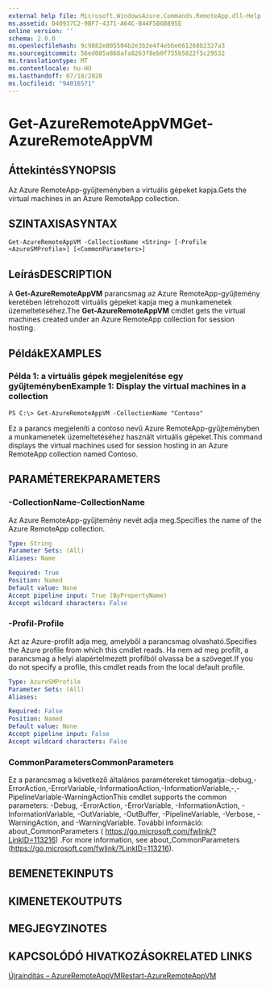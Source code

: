 ```yaml
---
external help file: Microsoft.WindowsAzure.Commands.RemoteApp.dll-Help.xml
ms.assetid: D40937C2-9BF7-4371-A64C-B44F5B6B895E
online version: ''
schema: 2.0.0
ms.openlocfilehash: 9c9882e805504b2e3b2e4f4ebbe661268b2327a3
ms.sourcegitcommit: 56ed085a868afa8263f8eb0f755b5822f5c29532
ms.translationtype: MT
ms.contentlocale: hu-HU
ms.lasthandoff: 07/18/2020
ms.locfileid: "94016571"
---
```

# <span data-ttu-id="66242-101">Get-AzureRemoteAppVM</span><span class="sxs-lookup"><span data-stu-id="66242-101">Get-AzureRemoteAppVM</span></span>

## <span data-ttu-id="66242-102">Áttekintés</span><span class="sxs-lookup"><span data-stu-id="66242-102">SYNOPSIS</span></span>
<span data-ttu-id="66242-103">Az Azure RemoteApp-gyűjteményben a virtuális gépeket kapja.</span><span class="sxs-lookup"><span data-stu-id="66242-103">Gets the virtual machines in an Azure RemoteApp collection.</span></span>

## <span data-ttu-id="66242-104">SZINTAXISA</span><span class="sxs-lookup"><span data-stu-id="66242-104">SYNTAX</span></span>

```
Get-AzureRemoteAppVM -CollectionName <String> [-Profile <AzureSMProfile>] [<CommonParameters>]
```

## <span data-ttu-id="66242-105">Leírás</span><span class="sxs-lookup"><span data-stu-id="66242-105">DESCRIPTION</span></span>
<span data-ttu-id="66242-106">A **Get-AzureRemoteAppVM** parancsmag az Azure RemoteApp-gyűjtemény keretében létrehozott virtuális gépeket kapja meg a munkamenetek üzemeltetéséhez.</span><span class="sxs-lookup"><span data-stu-id="66242-106">The **Get-AzureRemoteAppVM** cmdlet gets the virtual machines created under an Azure RemoteApp collection for session hosting.</span></span>

## <span data-ttu-id="66242-107">Példák</span><span class="sxs-lookup"><span data-stu-id="66242-107">EXAMPLES</span></span>

### <span data-ttu-id="66242-108">Példa 1: a virtuális gépek megjelenítése egy gyűjteményben</span><span class="sxs-lookup"><span data-stu-id="66242-108">Example 1: Display the virtual machines in a collection</span></span>
```
PS C:\> Get-AzureRemoteAppVM -CollectionName "Contoso"
```

<span data-ttu-id="66242-109">Ez a parancs megjeleníti a contoso nevű Azure RemoteApp-gyűjteményben a munkamenetek üzemeltetéséhez használt virtuális gépeket.</span><span class="sxs-lookup"><span data-stu-id="66242-109">This command displays the virtual machines used for session hosting in an Azure RemoteApp collection named Contoso.</span></span>

## <span data-ttu-id="66242-110">PARAMÉTEREK</span><span class="sxs-lookup"><span data-stu-id="66242-110">PARAMETERS</span></span>

### <span data-ttu-id="66242-111">-CollectionName</span><span class="sxs-lookup"><span data-stu-id="66242-111">-CollectionName</span></span>
<span data-ttu-id="66242-112">Az Azure RemoteApp-gyűjtemény nevét adja meg.</span><span class="sxs-lookup"><span data-stu-id="66242-112">Specifies the name of the Azure RemoteApp collection.</span></span>

```yaml
Type: String
Parameter Sets: (All)
Aliases: Name

Required: True
Position: Named
Default value: None
Accept pipeline input: True (ByPropertyName)
Accept wildcard characters: False
```

### <span data-ttu-id="66242-113">-Profil</span><span class="sxs-lookup"><span data-stu-id="66242-113">-Profile</span></span>
<span data-ttu-id="66242-114">Azt az Azure-profilt adja meg, amelyből a parancsmag olvasható.</span><span class="sxs-lookup"><span data-stu-id="66242-114">Specifies the Azure profile from which this cmdlet reads.</span></span>
<span data-ttu-id="66242-115">Ha nem ad meg profilt, a parancsmag a helyi alapértelmezett profilból olvassa be a szöveget.</span><span class="sxs-lookup"><span data-stu-id="66242-115">If you do not specify a profile, this cmdlet reads from the local default profile.</span></span>

```yaml
Type: AzureSMProfile
Parameter Sets: (All)
Aliases: 

Required: False
Position: Named
Default value: None
Accept pipeline input: False
Accept wildcard characters: False
```

### <span data-ttu-id="66242-116">CommonParameters</span><span class="sxs-lookup"><span data-stu-id="66242-116">CommonParameters</span></span>
<span data-ttu-id="66242-117">Ez a parancsmag a következő általános paramétereket támogatja:-debug,-ErrorAction,-ErrorVariable,-InformationAction,-InformationVariable,-,-PipelineVariable-WarningAction</span><span class="sxs-lookup"><span data-stu-id="66242-117">This cmdlet supports the common parameters: -Debug, -ErrorAction, -ErrorVariable, -InformationAction, -InformationVariable, -OutVariable, -OutBuffer, -PipelineVariable, -Verbose, -WarningAction, and -WarningVariable.</span></span> <span data-ttu-id="66242-118">További információ: about_CommonParameters ( https://go.microsoft.com/fwlink/?LinkID=113216) .</span><span class="sxs-lookup"><span data-stu-id="66242-118">For more information, see about_CommonParameters (https://go.microsoft.com/fwlink/?LinkID=113216).</span></span>

## <span data-ttu-id="66242-119">BEMENETEK</span><span class="sxs-lookup"><span data-stu-id="66242-119">INPUTS</span></span>

## <span data-ttu-id="66242-120">KIMENETEK</span><span class="sxs-lookup"><span data-stu-id="66242-120">OUTPUTS</span></span>

## <span data-ttu-id="66242-121">MEGJEGYZI</span><span class="sxs-lookup"><span data-stu-id="66242-121">NOTES</span></span>

## <span data-ttu-id="66242-122">KAPCSOLÓDÓ HIVATKOZÁSOK</span><span class="sxs-lookup"><span data-stu-id="66242-122">RELATED LINKS</span></span>

[<span data-ttu-id="66242-123">Újraindítás – AzureRemoteAppVM</span><span class="sxs-lookup"><span data-stu-id="66242-123">Restart-AzureRemoteAppVM</span></span>](./Restart-AzureRemoteAppVM.md)


